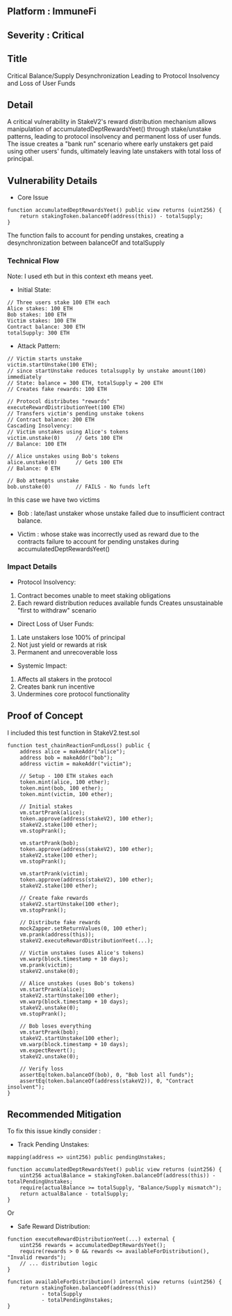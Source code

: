 ## Platform : ImmuneFi

## Severity : Critical

## Title

Critical Balance/Supply Desynchronization Leading to Protocol Insolvency and Loss of User Funds

## Detail

A critical vulnerability in StakeV2's reward distribution mechanism allows manipulation of accumulatedDeptRewardsYeet() through stake/unstake patterns, leading to protocol insolvency and permanent loss of user funds. The issue creates a "bank run" scenario where early unstakers get paid using other users' funds, ultimately leaving late unstakers with total loss of principal.

## Vulnerability Details

- Core Issue
```solidity
function accumulatedDeptRewardsYeet() public view returns (uint256) {
    return stakingToken.balanceOf(address(this)) - totalSupply; 
}
```

The function fails to account for pending unstakes, creating a desynchronization between balanceOf and totalSupply

### Technical Flow

Note: I used eth but in this context eth means yeet.

- Initial State:
```
// Three users stake 100 ETH each
Alice stakes: 100 ETH
Bob stakes: 100 ETH
Victim stakes: 100 ETH
Contract balance: 300 ETH
totalSupply: 300 ETH
```

- Attack Pattern:
```
// Victim starts unstake
victim.startUnstake(100 ETH);
// since startUnstake reduces totalsupply by unstake amount(100) immediately
// State: balance = 300 ETH, totalSupply = 200 ETH
// Creates fake rewards: 100 ETH

// Protocol distributes "rewards"
executeRewardDistributionYeet(100 ETH)
// Transfers victim's pending unstake tokens
// Contract balance: 200 ETH
Cascading Insolvency:
// Victim unstakes using Alice's tokens
victim.unstake(0)     // Gets 100 ETH
// Balance: 100 ETH

// Alice unstakes using Bob's tokens
alice.unstake(0)      // Gets 100 ETH
// Balance: 0 ETH

// Bob attempts unstake
bob.unstake(0)        // FAILS - No funds left
```

In this case we have two victims

- Bob : late/last unstaker whose unstake failed due to insufficient contract balance.

- Victim : whose stake was incorrectly used as reward due to the contracts failure to account for pending unstakes during accumulatedDeptRewardsYeet()

### Impact Details

- Protocol Insolvency:

1. Contract becomes unable to meet staking obligations
2. Each reward distribution reduces available funds
Creates unsustainable "first to withdraw" scenario

- Direct Loss of User Funds:
1. Late unstakers lose 100% of principal
2. Not just yield or rewards at risk
3. Permanent and unrecoverable loss

- Systemic Impact:
1. Affects all stakers in the protocol
2. Creates bank run incentive
3. Undermines core protocol functionality

## Proof of Concept

I included this test function in StakeV2.test.sol

```solidity
function test_chainReactionFundLoss() public {
    address alice = makeAddr("alice");
    address bob = makeAddr("bob");
    address victim = makeAddr("victim");
    
    // Setup - 100 ETH stakes each
    token.mint(alice, 100 ether);
    token.mint(bob, 100 ether);
    token.mint(victim, 100 ether);
    
    // Initial stakes
    vm.startPrank(alice);
    token.approve(address(stakeV2), 100 ether);
    stakeV2.stake(100 ether);
    vm.stopPrank();
    
    vm.startPrank(bob);
    token.approve(address(stakeV2), 100 ether);
    stakeV2.stake(100 ether);
    vm.stopPrank();
    
    vm.startPrank(victim);
    token.approve(address(stakeV2), 100 ether);
    stakeV2.stake(100 ether);
    
    // Create fake rewards
    stakeV2.startUnstake(100 ether);
    vm.stopPrank();
    
    // Distribute fake rewards
    mockZapper.setReturnValues(0, 100 ether);
    vm.prank(address(this));
    stakeV2.executeRewardDistributionYeet(...);
    
    // Victim unstakes (uses Alice's tokens)
    vm.warp(block.timestamp + 10 days);
    vm.prank(victim);
    stakeV2.unstake(0);
    
    // Alice unstakes (uses Bob's tokens)
    vm.startPrank(alice);
    stakeV2.startUnstake(100 ether);
    vm.warp(block.timestamp + 10 days);
    stakeV2.unstake(0);
    vm.stopPrank();
    
    // Bob loses everything
    vm.startPrank(bob);
    stakeV2.startUnstake(100 ether);
    vm.warp(block.timestamp + 10 days);
    vm.expectRevert();
    stakeV2.unstake(0);
    
    // Verify loss
    assertEq(token.balanceOf(bob), 0, "Bob lost all funds");
    assertEq(token.balanceOf(address(stakeV2)), 0, "Contract insolvent");
}
```

## Recommended Mitigation

To fix this issue kindly consider :

- Track Pending Unstakes:
```solidity
mapping(address => uint256) public pendingUnstakes;

function accumulatedDeptRewardsYeet() public view returns (uint256) {
    uint256 actualBalance = stakingToken.balanceOf(address(this)) - totalPendingUnstakes;
    require(actualBalance >= totalSupply, "Balance/Supply mismatch");
    return actualBalance - totalSupply;
}
```
Or

- Safe Reward Distribution:

```solidity
function executeRewardDistributionYeet(...) external {
    uint256 rewards = accumulatedDeptRewardsYeet();
    require(rewards > 0 && rewards <= availableForDistribution(), "Invalid rewards");
    // ... distribution logic
}

function availableForDistribution() internal view returns (uint256) {
    return stakingToken.balanceOf(address(this)) 
           - totalSupply 
           - totalPendingUnstakes;
}
```
